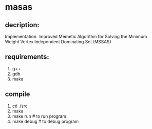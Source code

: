 # masas
## decription:
Implementation: Improved Memetic Algorithm for Solving the Minimum Weight Vertex Independent Dominating Set (MSSAS)

## requirements:
1. g++
2. gdb
3. make

## compile
1. cd ./src
2. make
3. make run # to run program
4. make debug # to debug program
